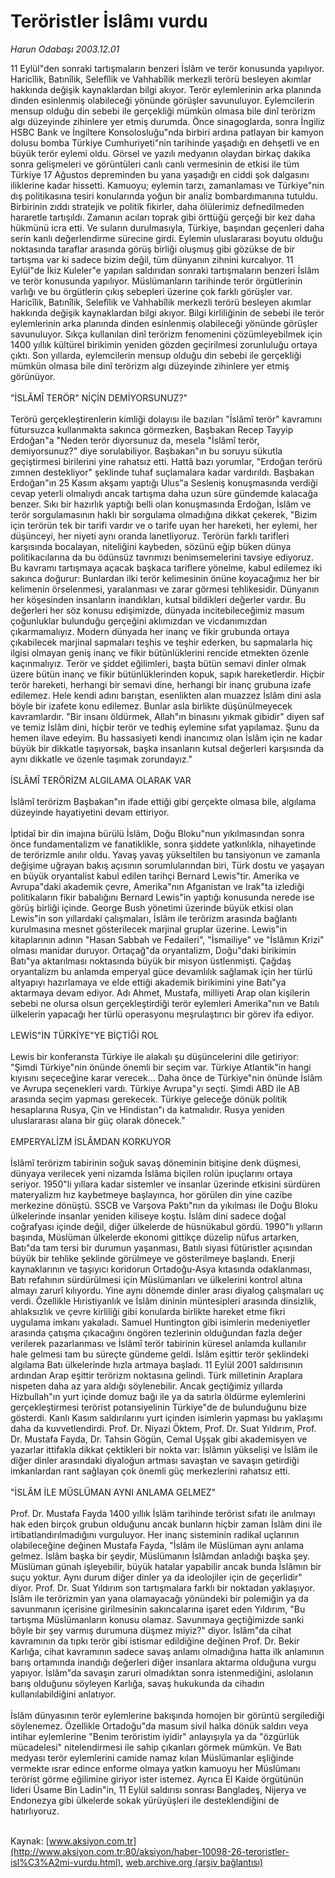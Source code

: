 # Teröristler İslâmı vurdu

*Harun Odabaşı 2003.12.01*

<font class="agenda2NewsSpot">
 11 Eylül"den sonraki tartışmaların benzeri İslâm ve terör konusunda yapılıyor. Haricîlik, Batınîlik, Selefîlik ve Vahhabîlik merkezli terörü besleyen akımlar hakkında değişik kaynaklardan bilgi akıyor. Terör eylemlerinin arka planında dinden esinlenmiş olabileceği yönünde görüşler savunuluyor. Eylemcilerin mensup olduğu din sebebi ile gerçekliği mümkün olmasa bile dinî terörizm algı düzeyinde zihinlere yer etmiş durumda. Önce sinagoglarda, sonra İngiliz HSBC Bank ve İngiltere Konsolosluğu"nda birbiri ardına patlayan bir kamyon dolusu bomba Türkiye Cumhuriyeti"nin tarihinde yaşadığı en dehşetli ve en büyük terör eylemi oldu. Görsel ve yazılı medyanın olaydan birkaç dakika sonra gelişmeleri ve görüntüleri canlı canlı vermesinin de etkisi ile tüm Türkiye 17 Ağustos depreminden bu yana yaşadığı en ciddi şok dalgasını iliklerine kadar hissetti. Kamuoyu; eylemin tarzı, zamanlaması ve Türkiye"nin dış politikasına tesiri konularında yoğun bir analiz bombardımanına tutuldu.
</font>
<font class="newsDetail">
 Birbirinin zıddı stratejik ve politik fikirler, daha ölülerimiz defnedilmeden hararetle tartışıldı. Zamanın acıları toprak gibi örttüğü gerçeği bir kez daha hükmünü icra etti. Ve suların durulmasıyla, Türkiye, başından geçenleri daha serin kanlı değerlendirme sürecine girdi. Eylemin uluslararası boyutu olduğu noktasında taraflar arasında görüş birliği oluşmuş gibi gözükse de bir tartışma var ki sadece bizim değil, tüm dünyanın zihnini kurcalıyor. 11 Eylül"de İkiz Kuleler"e yapılan saldırıdan sonraki tartışmaların benzeri İslâm ve terör konusunda yapılıyor. Müslümanların tarihinde terör örgütlerinin varlığı ve bu örgütlerin çıkış sebepleri üzerine çok farklı görüşler var. Haricîlik, Batınîlik, Selefîlik ve Vahhabîlik merkezli terörü besleyen akımlar hakkında değişik kaynaklardan bilgi akıyor. Bilgi kirliliğinin de sebebi ile terör eylemlerinin arka planında dinden esinlenmiş olabileceği yönünde görüşler savunuluyor. Sıkça kullanılan dinî terörizm fenomenini çözümleyebilmek için 1400 yıllık kültürel birikimin yeniden gözden geçirilmesi zorunluluğu ortaya çıktı. Son yıllarda, eylemcilerin mensup olduğu din sebebi ile gerçekliği mümkün olmasa bile dinî terörizm algı düzeyinde zihinlere yer etmiş görünüyor.
 <br/>
 <br/>
 "İSLÂMÎ TERÖR" NİÇİN DEMİYORSUNUZ?"
 <br/>
 <br/>
 Terörü gerçekleştirenlerin kimliği dolayısı ile bazıları "İslâmî terör" kavramını fütursuzca kullanmakta sakınca görmezken, Başbakan Recep Tayyip Erdoğan"a "Neden terör diyorsunuz da, mesela "İslâmî terör, demiyorsunuz?" diye sorulabiliyor. Başbakan"ın bu soruyu sükutla geçiştirmesi birilerini yine rahatsız etti. Hattâ bazı yorumlar, "Erdoğan terörü zımnen destekliyor" şeklinde tuhaf suçlamalara kadar vardırıldı. Başbakan Erdoğan"ın 25 Kasım akşamı yaptığı  Ulus"a Sesleniş konuşmasında verdiği cevap yeterli olmalıydı ancak tartışma daha uzun süre gündemde kalacağa benzer. Sıkı bir hazırlık yaptığı belli olan konuşmasında Erdoğan, İslâm ve terör sorgulamasının  haklı bir sorgulama olmadığına dikkat çekerek, "Bizim için terörün tek bir tarifi vardır ve o tarife uyan her hareketi, her eylemi, her düşünceyi, her niyeti aynı oranda lanetliyoruz. Terörün farklı tarifleri karşısında bocalayan, niteliğini kaybeden, sözünü eğip büken dünya politikacılarına da bu ödünsüz tavrımızı benimsemelerini tavsiye ediyoruz. Bu kavramı tartışmaya açacak başkaca tariflere yönelme, kabul edilemez iki sakınca doğurur: Bunlardan ilki terör kelimesinin önüne koyacağımız her bir kelimenin örselenmesi, yaralanması ve zarar görmesi tehlikesidir. Dünyanın her köşesinden insanların inandıkları, kutsal bildikleri değerler vardır. Bu değerleri her söz konusu edişimizde, dünyada incitebileceğimiz masum çoğunluklar bulunduğu gerçeğini aklımızdan ve vicdanımızdan çıkarmamalıyız. Modern dünyada her inanç ve fikir grubunda ortaya çıkabilecek marjinal sapmaları teşhis ve teşhir ederken, bu sapmalarla hiç ilgisi olmayan geniş inanç ve fikir bütünlüklerini rencide etmekten özenle kaçınmalıyız. Terör ve şiddet eğilimleri, başta bütün semavi dinler olmak üzere bütün inanç ve fikir bütünlüklerinden kopuk, sapık hareketlerdir. Hiçbir terör hareketi, herhangi bir semavi dine, herhangi bir inanç grubuna izafe edilemez. Hele kendi adını barıştan, esenlikten alan muazzez İslâm dini asla böyle bir izafete konu edilemez. Bunlar asla birlikte düşünülmeyecek kavramlardır. "Bir insanı öldürmek, Allah"ın binasını yıkmak gibidir" diyen saf ve temiz İslâm dini, hiçbir terör ve tedhiş eylemine sıfat yapılamaz. Şunu da hemen ilave edeyim. Bu hassasiyeti kendi inancımız olan İslâm için ne kadar büyük bir dikkatle taşıyorsak, başka insanların kutsal değerleri karşısında da aynı dikkatle ve özenle taşımak zorundayız."
 <br/>
 <br/>
 İSLÂMÎ TERÖRİZM ALGILAMA OLARAK VAR
 <br/>
 <br/>
 İslâmî terörizm Başbakan"ın ifade ettiği gibi gerçekte olmasa bile, algılama düzeyinde hayatiyetini devam ettiriyor.
 <br/>
 <br/>
 İptidaî bir din imajına bürülü İslâm, Doğu Bloku"nun yıkılmasından sonra önce fundamentalizm ve fanatiklikle, sonra şiddete yatkınlıkla, nihayetinde de terörizmle anılır oldu. Yavaş yavaş yükseltilen bu tansiyonun ve zamanla değişime uğrayan bakış açısının sorumlularından biri, Türk dostu ve yaşayan en büyük oryantalist kabul edilen tarihçi Bernard Lewis"tir. Amerika ve Avrupa"daki akademik çevre, Amerika"nın Afganistan ve Irak"ta izlediği politikaların fikir babalığını Bernard Lewis"in yaptığı konusunda nerede ise görüş birliği içinde. George Bush yönetimi üzerinde büyük etkisi olan Lewis"in son yıllardaki çalışmaları, İslâm ile terörizm arasında bağlantı kurulmasına mesnet gösterilecek marjinal gruplar üzerine. Lewis"in kitaplarının adının "Hasan Sabbah ve Fedaileri", "İsmailiye" ve "İslâmın Krizi" olması manidar duruyor. Ortaçağ"da oryantalizm, Doğu"daki birikimin Batı"ya aktarılması noktasında büyük bir misyon üstlenmişti. Çağdaş oryantalizm bu anlamda emperyal güce devamlılık sağlamak için her türlü altyapıyı hazırlamaya ve elde ettiği akademik birikimini yine Batı"ya aktarmaya devam ediyor. Adı Ahmet, Mustafa, milliyeti Arap olan kişilerin sebebi ne olursa olsun gerçekleştirdiği terör eylemleri Amerika"nın ve Batılı ülkelerin yapacağı her türlü operasyonu meşrulaştırıcı bir görev ifa ediyor.
 <br/>
 <br/>
 LEWİS"İN TÜRKİYE"YE BİÇTİĞİ ROL
 <br/>
 <br/>
 Lewis bir konferansta Türkiye ile alakalı şu düşüncelerini dile getiriyor: "Şimdi Türkiye"nin önünde önemli bir seçim var. Türkiye Atlantik"in hangi kıyısını seçeceğine karar verecek... Daha önce de Türkiye"nin önünde İslâm ve Avrupa seçenekleri vardı. Türkiye Avrupa"yı seçti. Şimdi ABD ile AB arasında seçim yapması gerekecek. Türkiye geleceğe dönük politik hesaplarına Rusya, Çin ve Hindistan"ı da katmalıdır. Rusya yeniden uluslararası alana bir güç olarak dönecek."
 <br/>
 <br/>
 EMPERYALİZM İSLÂMDAN KORKUYOR
 <br/>
 <br/>
 İslâmî terörizm tabirinin soğuk savaş döneminin bitişine denk düşmesi, dünyaya verilecek yeni nizamda İslâma biçilen rolün ipuçlarını ortaya seriyor. 1950"li yıllara kadar sistemler ve insanlar üzerinde etkisini sürdüren materyalizm hız kaybetmeye başlayınca, hor görülen din yine cazibe merkezine dönüştü. SSCB ve Varşova Paktı"nın da yıkılması ile Doğu Bloku ülkelerinde insanlar yeniden kiliseye koştu. İslâm dini sadece doğal coğrafyası içinde değil, diğer ülkelerde de hüsnükabul gördü. 1990"lı yılların başında, Müslüman ülkelerde ekonomi gittikçe düzelip nüfus artarken, Batı"da tam tersi bir durumun yaşanması, Batılı siyasi fütüristler açısından büyük bir tehlike şeklinde görülmeye ve gösterilmeye başlandı. Enerji kaynaklarının ve taşıyıcı koridorun Ortadoğu-Asya kıtasında odaklanması, Batı refahının sürdürülmesi için Müslümanları ve ülkelerini kontrol altına almayı zarurî kılıyordu. Yine aynı dönemde dinler arası diyalog çalışmaları uç verdi. Özellikle Hıristiyanlık ve İslâm dininin müntesipleri arasında dinsizlik, ahlaksızlık ve çevre kirliliği gibi konularda birlikte hareket etme fikri uygulama imkanı yakaladı. Samuel Huntington gibi isimlerin medeniyetler arasında çatışma çıkacağını öngören tezlerinin olduğundan fazla değer verilerek pazarlanması ve İslâmî terör tabirinin küresel anlamda kullanılır hale gelmesi tam bu süreçte gündeme geldi. İslâm eşittir terör şeklindeki algılama Batı ülkelerinde hızla artmaya başladı. 11 Eylül 2001 saldırısının ardından Arap eşittir terörizm noktasına gelindi. Türk milletinin Araplara nispeten daha az yara aldığı söylenebilir. Ancak geçtiğimiz yıllarda Hizbullah"ın yurt içinde domuz bağı ile ya da satırla öldürme eylemlerini gerçekleştirmesi terörist potansiyelinin Türkiye"de de bulunduğunu bize gösterdi. Kanlı Kasım saldırılarını yurt içinden isimlerin yapması bu yaklaşımı daha da kuvvetlendirdi. Prof. Dr. Niyazi Öktem, Prof. Dr. Suat Yıldırım, Prof. Dr. Mustafa Fayda, Dr. Tahsin Gögün, Cemal Uşşak gibi akademisyen ve yazarlar ittifakla dikkat çektikleri bir nokta var: İslâmın yükselişi ve İslâm ile diğer dinler arasındaki diyaloğun artması savaştan ve savaşın getirdiği imkanlardan rant sağlayan çok önemli güç merkezlerini rahatsız etti.
 <br/>
 <br/>
 "İSLÂM İLE MÜSLÜMAN AYNI ANLAMA GELMEZ"
 <br/>
 <br/>
 Prof. Dr. Mustafa Fayda 1400 yıllık İslâm tarihinde terörist sıfatı ile anılmayı hak eden birçok grubun olduğunu ancak bunların hiçbir zaman İslâm dini ile irtibatlandırılmadığını vurguluyor. Her inanç sisteminin radikal uçlarının olabileceğine değinen Mustafa Fayda, "İslâm ile Müslüman aynı anlama gelmez. İslâm başka bir şeydir, Müslümanın İslâmdan anladığı başka şey. Müslüman günah işleyebilir, büyük hatalar yapabilir ancak bunda İslâmın bir suçu yoktur. Aynı durum diğer dinler ya da ideolojiler için de geçerlidir" diyor. Prof. Dr. Suat Yıldırım son tartışmalara farklı bir noktadan yaklaşıyor. İslâm ile terörizmin yan yana olamayacağı yönündeki bir polemiğin ya da savunmanın içerisine girilmesinin sakıncalarına işaret eden Yıldırım, "Bu tartışma Müslümanların konusu olamaz. Savunmaya geçtiğimizde sanki böyle bir şey varmış durumuna düşmez miyiz?" diyor. İslâm"da cihat kavramının da tıpkı terör gibi istismar edildiğine değinen Prof. Dr. Bekir Karlığa, cihat kavramının sadece savaş anlamı olmadığına hatta ilk anlamının barış ortamında inandığı değerleri diğer insanlara aktarma olduğuna vurgu yapıyor. İslâm"da savaşın zaruri olmadıktan sonra istenmediğini, aslolanın barış olduğunu söyleyen Karlığa, savaş hukukunda da cihadın kullanılabildiğini anlatıyor.
 <br/>
 <br/>
 İslâm dünyasının terör eylemlerine bakışında homojen bir görüntü sergilediği söylenemez. Özellikle Ortadoğu"da masum sivil halka dönük saldırı veya intihar eylemlerine "Benim teröristim iyidir" anlayışıyla ya da "özgürlük mücadelesi" nitelendirmesi ile sahip çıkanları görmek mümkün. Ve Batı medyası terör eylemlerini camide namaz kılan Müslümanlar eşliğinde vermekte ısrar edince enforme olmaya yatkın kamuoyu her Müslümanı terörist görme eğilimine giriyor ister istemez. Ayrıca El Kaide örgütünün lideri Üsame Bin Ladin"in, 11 Eylül saldırısı sonrası Bangladeş, Nijerya ve Endonezya gibi ülkelerde sokak yürüyüşleri ile desteklendiğini de hatırlıyoruz.
 <br/>
 <br/>
</font>

Kaynak: [www.aksiyon.com.tr](http://www.aksiyon.com.tr:80/aksiyon/haber-10098-26-teroristler-isl%C3%A2mi-vurdu.html), [web.archive.org (arşiv bağlantısı)](http://web.archive.org/web/20101106060002/http://www.aksiyon.com.tr:80/aksiyon/haber-10098-26-teroristler-isl%C3%A2mi-vurdu.html)
